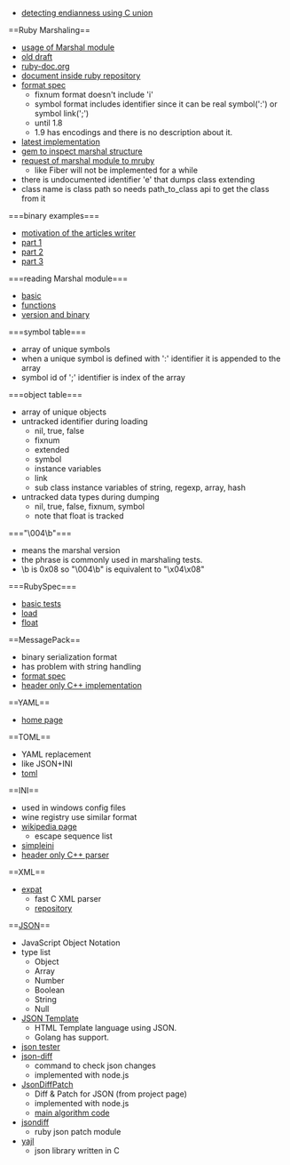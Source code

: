 * [detecting endianness using C union](http://stackoverflow.com/questions/1001307/detecting-endianness-programmatically-in-a-c-program)

==Ruby Marshaling==
* [usage of Marshal module](http://www.ruby-doc.org/core-2.0/Marshal.html)
* [old draft](http://www.ruby-lang.org/ja/old-man/html/Marshal_A5D5A5A9A1BCA5DEA5C3A5C8.html)
* [ruby-doc.org](http://ruby-doc.org/core-2.0/doc/marshal_rdoc.html)
* [document inside ruby repository](https://github.com/ruby/ruby/blob/trunk/doc/marshal.rdoc)
* [format spec](http://doc.ruby-lang.org/ja/2.0.0/doc/marshal=2dformat.html)
  * fixnum format doesn't include 'i'
  * symbol format includes identifier since it can be real symbol(':') or symbol link(';')
  * until 1.8
  * 1.9 has encodings and there is no description about it.
* [latest implementation](https://github.com/ruby/ruby/blob/trunk/marshal.c)
* [gem to inspect marshal structure](https://github.com/drbrain/marshal-structure)
* [request of marshal module to mruby](https://github.com/mruby/mruby/issues/53)
  * like Fiber will not be implemented for a while
* there is undocumented identifier 'e' that dumps class extending
* class name is class path so needs path_to_class api to get the class from it

===binary examples===
* [motivation of the articles writer](https://github.com/jruby/jruby/issues/456)
* [part 1](http://jakegoulding.com/blog/2013/01/15/a-little-dip-into-rubys-marshal-format/)
* [part 2](http://jakegoulding.com/blog/2013/01/16/another-dip-into-rubys-marshal-format/)
* [part 3](http://jakegoulding.com/blog/2013/01/20/a-final-dip-into-rubys-marshal-format/)

===reading Marshal module===
* [basic](http://blog.nhiroki.me/?p=132)
* [functions](http://blog.nhiroki.me/?p=183)
* [version and binary](http://blog.nhiroki.me/?p=249)

===symbol table===
* array of unique symbols
* when a unique symbol is defined with ':' identifier it is appended to the array
* symbol id of ';' identifier is index of the array

===object table===
* array of unique objects
* untracked identifier during loading
  * nil, true, false
  * fixnum
  * extended
  * symbol
  * instance variables
  * link
  * sub class instance variables of string, regexp, array, hash
* untracked data types during dumping
  * nil, true, false, fixnum, symbol
  * note that float is tracked

==="\004\b"===
* means the marshal version
* the phrase is commonly used in marshaling tests.
* \b is 0x08 so "\004\b" is equivalent to "\x04\x08"

===RubySpec===
* [basic tests](https://github.com/rubyspec/rubyspec/blob/master/core/marshal/fixtures/marshal_data.rb)
* [load](https://github.com/rubyspec/rubyspec/blob/master/core/marshal/shared/load.rb)
* [float](https://github.com/rubyspec/rubyspec/blob/master/core/marshal/float_spec.rb)

==MessagePack==
* binary serialization format
* has problem with string handling
* [format spec](http://wiki.msgpack.org/display/MSGPACK/Format+specification)
* [header only C++ implementation](https://code.google.com/p/msgpack-cpp-lite/)

==YAML==
* [home page](http://www.yaml.org/)

==TOML==
* YAML replacement
* like JSON+INI
* [toml](https://github.com/mojombo/toml)

==INI==
* used in windows config files
* wine registry use similar format
* [wikipedia page](http://en.wikipedia.org/wiki/INI_file)
  * escape sequence list
* [simpleini](https://code.google.com/p/simpleini/)
* [header only C++ parser](https://github.com/Poordeveloper/ini-parser)

==XML==
* [expat](http://expat.sourceforge.net/)
  * fast C XML parser
  * [repository](http://expat.cvs.sourceforge.net/viewvc/expat/expat/)

==[JSON](http://json.org/)==
* JavaScript Object Notation
* type list
  * Object
  * Array
  * Number
  * Boolean
  * String
  * Null
* [JSON Template](http://json-template.googlecode.com/svn/trunk/doc/Introducing-JSON-Template.html)
  * HTML Template language using JSON.
  * Golang has support.
* [json tester](http://jsonlint.com/)
* [json-diff](https://github.com/andreyvit/json-diff)
  * command to check json changes
  * implemented with node.js
* [JsonDiffPatch](https://github.com/benjamine/JsonDiffPatch)
  * Diff & Patch for JSON (from project page)
  * implemented with node.js
  * [main algorithm code](https://github.com/benjamine/JsonDiffPatch/blob/master/src/jsondiffpatch.js)
* [jsondiff](https://github.com/francois2metz/jsondiff)
  * ruby json patch module
* [yajl](https://github.com/lloyd/yajl)
  * json library written in C